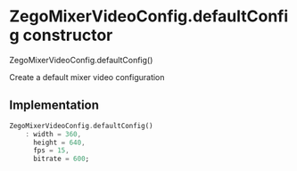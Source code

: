 


# ZegoMixerVideoConfig.defaultConfig constructor







ZegoMixerVideoConfig.defaultConfig()


<p>Create a default mixer video configuration</p>



## Implementation

```dart
ZegoMixerVideoConfig.defaultConfig()
    : width = 360,
      height = 640,
      fps = 15,
      bitrate = 600;
```







